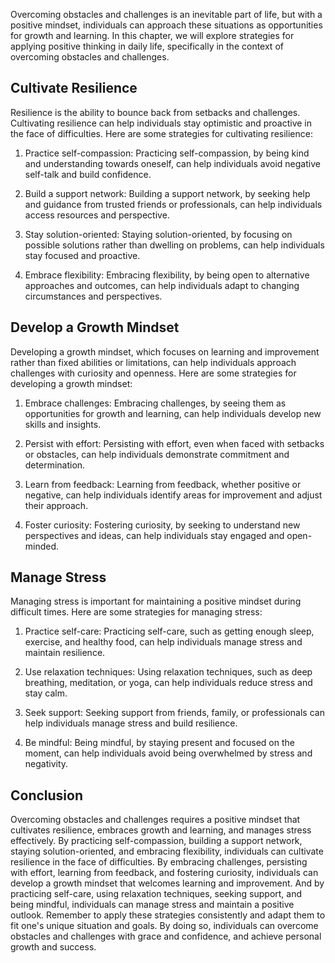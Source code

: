 
Overcoming obstacles and challenges is an inevitable part of life, but with a positive mindset, individuals can approach these situations as opportunities for growth and learning. In this chapter, we will explore strategies for applying positive thinking in daily life, specifically in the context of overcoming obstacles and challenges.

Cultivate Resilience
--------------------

Resilience is the ability to bounce back from setbacks and challenges. Cultivating resilience can help individuals stay optimistic and proactive in the face of difficulties. Here are some strategies for cultivating resilience:

1. Practice self-compassion: Practicing self-compassion, by being kind and understanding towards oneself, can help individuals avoid negative self-talk and build confidence.

2. Build a support network: Building a support network, by seeking help and guidance from trusted friends or professionals, can help individuals access resources and perspective.

3. Stay solution-oriented: Staying solution-oriented, by focusing on possible solutions rather than dwelling on problems, can help individuals stay focused and proactive.

4. Embrace flexibility: Embracing flexibility, by being open to alternative approaches and outcomes, can help individuals adapt to changing circumstances and perspectives.

Develop a Growth Mindset
------------------------

Developing a growth mindset, which focuses on learning and improvement rather than fixed abilities or limitations, can help individuals approach challenges with curiosity and openness. Here are some strategies for developing a growth mindset:

1. Embrace challenges: Embracing challenges, by seeing them as opportunities for growth and learning, can help individuals develop new skills and insights.

2. Persist with effort: Persisting with effort, even when faced with setbacks or obstacles, can help individuals demonstrate commitment and determination.

3. Learn from feedback: Learning from feedback, whether positive or negative, can help individuals identify areas for improvement and adjust their approach.

4. Foster curiosity: Fostering curiosity, by seeking to understand new perspectives and ideas, can help individuals stay engaged and open-minded.

Manage Stress
-------------

Managing stress is important for maintaining a positive mindset during difficult times. Here are some strategies for managing stress:

1. Practice self-care: Practicing self-care, such as getting enough sleep, exercise, and healthy food, can help individuals manage stress and maintain resilience.

2. Use relaxation techniques: Using relaxation techniques, such as deep breathing, meditation, or yoga, can help individuals reduce stress and stay calm.

3. Seek support: Seeking support from friends, family, or professionals can help individuals manage stress and build resilience.

4. Be mindful: Being mindful, by staying present and focused on the moment, can help individuals avoid being overwhelmed by stress and negativity.

Conclusion
----------

Overcoming obstacles and challenges requires a positive mindset that cultivates resilience, embraces growth and learning, and manages stress effectively. By practicing self-compassion, building a support network, staying solution-oriented, and embracing flexibility, individuals can cultivate resilience in the face of difficulties. By embracing challenges, persisting with effort, learning from feedback, and fostering curiosity, individuals can develop a growth mindset that welcomes learning and improvement. And by practicing self-care, using relaxation techniques, seeking support, and being mindful, individuals can manage stress and maintain a positive outlook. Remember to apply these strategies consistently and adapt them to fit one's unique situation and goals. By doing so, individuals can overcome obstacles and challenges with grace and confidence, and achieve personal growth and success.
